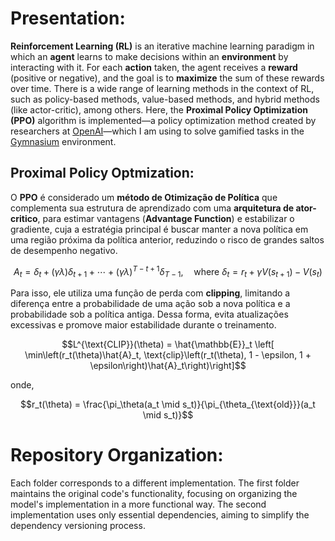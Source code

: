 # Presentation:

**Reinforcement Learning (RL)** is an iterative machine learning paradigm in which an **agent** learns to make decisions within an **environment** by interacting with it. For each **action** taken, the agent receives a **reward** (positive or negative), and the goal is to **maximize** the sum of these rewards over time. There is a wide range of learning methods in the context of RL, such as policy-based methods, value-based methods, and hybrid methods (like actor-critic), among others. Here, the **Proximal Policy Optimization (PPO)** algorithm is implemented—a policy optimization method created by researchers at [OpenAI](https://openai.com/index/openai-baselines-ppo/)—which I am using to solve gamified tasks in the [Gymnasium](https://gymnasium.farama.org/) environment. 

## Proximal Policy Optmization:

O **PPO** é considerado um **método de Otimização de Política** que complementa sua estrutura de aprendizado com uma **arquitetura de ator-critico**, para estimar vantagens (**Advantage Function**) e estabilizar o gradiente, cuja a estratégia principal é buscar manter a nova política em uma região próxima da política anterior, reduzindo o risco de grandes saltos de desempenho negativo.

$$A_t = \delta_t + (\gamma \lambda)\delta_{t+1} + \cdots + (\gamma \lambda)^{T-t+1}\delta_{T-1}, \quad \text{where } \delta_t = r_t + \gamma V(s_{t+1}) - V(s_t)
$$

Para isso, ele utiliza uma função de perda com **clipping**, limitando a diferença entre a probabilidade de uma ação sob a nova política e a probabilidade sob a política antiga. Dessa forma, evita atualizações excessivas e promove maior estabilidade durante o treinamento.

$$L^{\text{CLIP}}(\theta) = \hat{\mathbb{E}}_t \left[ \min\left(r_t(\theta)\hat{A}_t, \text{clip}\left(r_t(\theta), 1 - \epsilon, 1 + \epsilon\right)\hat{A}_t\right)\right]$$

onde,

$$r_t(\theta) = \frac{\pi_\theta(a_t \mid s_t)}{\pi_{\theta_{\text{old}}}(a_t \mid s_t)}$$


# Repository Organization:
Each folder corresponds to a different implementation. The first folder maintains the original code's functionality, focusing on organizing the model's implementation in a more functional way. The second implementation uses only essential dependencies, aiming to simplify the dependency versioning process.
